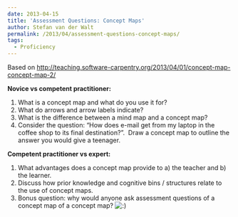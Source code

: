 ```yaml
---
date: 2013-04-15
title: 'Assessment Questions: Concept Maps'
author: Stefan van der Walt
permalink: /2013/04/assessment-questions-concept-maps/
tags:
  - Proficiency
---
```

Based on http://teaching.software-carpentry.org/2013/04/01/concept-map-concept-map-2/

**Novice vs competent practitioner:**

1.  <span style="line-height: 16px;">What is a concept map and what do you use it for?</span>
2.  What do arrows and arrow labels indicate?
3.  What is the difference between a mind map and a concept map?
4.  Consider the question: &#8220;How does e-mail get from my laptop in the coffee shop to its final destination?&#8221;.  Draw a concept map to outline the answer you would give a teenager.

**Competent practitioner vs expert:**

1.  <span style="line-height: 16px;">What advantages does a concept map provide to a) the teacher and b) the learner.</span>
2.  Discuss how prior knowledge and cognitive bins / structures relate to the use of concept maps.
3.  Bonus question: why would anyone ask assessment questions of a concept map of a concept map? <img src="http://localhost:8080/wp-includes/images/smilies/icon_smile.gif" alt=":)" class="wp-smiley" />
